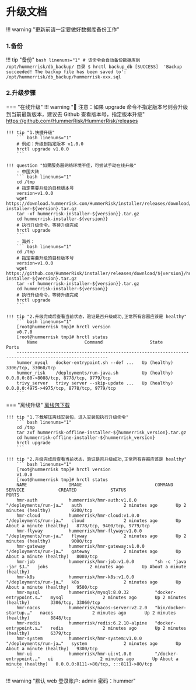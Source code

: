 # 升级文档
!!! warning "更新前请一定要做好数据库备份工作"

### 1.备份
!!! tip "备份"
    ``` bash linenums="1"
    # 该命令会自动备份数据库到 /opt/hummerrisk/db_backup/ 目录
    $ hrctl backup_db
    [SUCCESS]  'Backup succeeded! The backup file has been saved to': /opt/hummerrisk/db_backup/hummerrisk-xxx.sql
    ```

### 2.升级步骤
=== "在线升级"
    !!! warning "📢 注意：如果 upgrade 命令不指定版本号则会升级到当前最新版本，建议去 Github 查看版本号，指定版本升级"
        https://github.com/HummerRisk/HummerRisk/releases

    !!! tip "1.快捷升级"
        ``` bash linenums="1"
        # 例如：升级到指定版本 v1.0.0
        hrctl upgrade v1.0.0
        ```

    !!! question "如果服务器网络环境不佳，可尝试手动在线升级"
        - 中国大陆
        ``` bash linenums="1"
        cd /tmp
        # 指定需要升级的目标版本号
        version=v1.0.0
        wget https://download.hummerrisk.com/HummerRisk/installer/releases/download/${version}/hummerrisk-installer-${version}.tar.gz
        tar -xf hummerrisk-installer-${version}}.tar.gz
        cd hummerrisk-installer-${version}}
        # 执行升级命令，等待升级完成
        hrctl upgrade
        ```
        - 海外：
        ``` bash linenums="1"
        cd /tmp
        # 指定需要升级的目标版本号
        version=v1.0.0
        wget https://github.com/HummerRisk/installer/releases/download/${version}/hummerrisk-installer-${version}.tar.gz
        tar -xf hummerrisk-installer-${version}}.tar.gz
        cd hummerrisk-installer-${version}}
        # 执行升级命令，等待升级完成
        hrctl upgrade
        ```

    !!! tip "2.升级完成后查看当前状态，验证是否升级成功,正常所有容器应该是 healthy"
        ``` bash linenums="1"
        [root@hummerrisk tmp]# hrctl version
        v0.7.0
        [root@hummerrisk tmp]# hrctl status
            Name                  Command                  State                         Ports
        ---------------------------------------------------------------------------------------------------------
        hummer_mysql   docker-entrypoint.sh --def ...   Up (healthy)   3306/tcp, 33060/tcp
        hummer_risk    /deployments/run-java.sh         Up (healthy)   0.0.0.0:80->8088/tcp, 8778/tcp, 9779/tcp
        trivy_server   trivy server --skip-update ...   Up (healthy)   0.0.0.0:4975->4975/tcp, 8778/tcp, 9779/tcp
        ```

=== "离线升级"
    [离线包下载](https://docs.hummerrisk.com/about/download/)

    !!! tip "1.下载解压离线安装包，进入安装包执行升级命令"
        ``` bash linenums="1"
        cd /tmp
        tar zxf hummerrisk-offline-installer-${hummerrisk_version}.tar.gz
        cd hummerrisk-offline-installer-${hummerrisk_version}
        hrctl upgrade
        ```

    !!! tip "2.升级完成后查看当前状态，验证是否升级成功,正常所有容器应该是 healthy"
        ``` bash linenums="1"
        [root@hummerrisk tmp]# hrctl version
        v1.0.0
        [root@hummerrisk tmp]# hrctl status
        NAME                IMAGE                            COMMAND                  SERVICE             CREATED             STATUS                        PORTS
        hmr-auth            hummerrisk/hmr-auth:v1.0.0       "/deployments/run-ja…"   auth                2 minutes ago       Up 2 minutes (healthy)        9200/tcp
        hmr-cloud           hummerrisk/hmr-cloud:v1.0.0      "/deployments/run-ja…"   cloud               2 minutes ago       Up About a minute (healthy)   8778/tcp, 9400/tcp, 9779/tcp
        hmr-flyway          hummerrisk/hmr-flyway:v1.0.0     "/deployments/run-ja…"   flyway              2 minutes ago       Up 2 minutes (healthy)        9000/tcp
        hmr-gateway         hummerrisk/hmr-gateway:v1.0.0    "/deployments/run-ja…"   gateway             2 minutes ago       Up About a minute (healthy)   8080/tcp
        hmr-job             hummerrisk/hmr-job:v1.0.0        "sh -c 'java -jar $J…"   jobs                2 minutes ago       Up About a minute (healthy)
        hmr-k8s             hummerrisk/hmr-k8s:v1.0.0        "/deployments/run-ja…"   k8s                 2 minutes ago       Up About a minute (healthy)   9500/tcp
        hmr-mysql           hummerrisk/mysql:8.0.32          "docker-entrypoint.s…"   mysql               2 minutes ago       Up 2 minutes (healthy)        3306/tcp, 33060/tcp
        hmr-nacos           hummerrisk/nacos-server:v2.2.0   "bin/docker-startup.…"   nacos               2 minutes ago       Up 2 minutes (healthy)        8848/tcp
        hmr-redis           hummerrisk/redis:6.2.10-alpine   "docker-entrypoint.s…"   redis               2 minutes ago       Up 2 minutes (healthy)        6379/tcp
        hmr-system          hummerrisk/hmr-system:v1.0.0     "/deployments/run-ja…"   system              2 minutes ago       Up About a minute (healthy)   9300/tcp
        hmr-ui              hummerrisk/hmr-ui:v1.0.0         "/docker-entrypoint.…"   ui                  2 minutes ago       Up About a minute (healthy)   0.0.0.0:8111->80/tcp, :::8111->80/tcp
        ```

!!! warning "默认 web 登录账户: admin 密码：hummer"
